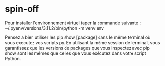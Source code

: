 # spin-off

Pour installer l'environnement virtuel taper la commande suivante : ~/.pyenv/versions/3.11.2/bin/python -m venv env

Pensez a bien utiliser les pip show [package] dans le même terminal où vous executez vos scripts py. En utilisant la même session de terminal, vous garantissez que les versions de packages que vous inspectez avec pip show sont les mêmes que celles que vous exécutez dans votre script Python.